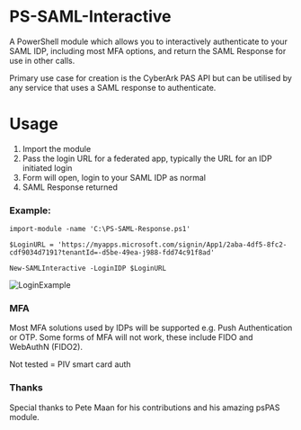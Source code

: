 # PS-SAML-Interactive

A PowerShell module which allows you to interactively authenticate to your SAML IDP, including most MFA options, and return the SAML Response for use in other calls.

Primary use case for creation is the CyberArk PAS API but can be utilised by any service that uses a SAML response to authenticate.

# Usage

1. Import the module
2. Pass the login URL for a federated app, typically the URL for an IDP initiated login
3. Form will open, login to your SAML IDP as normal
4. SAML Response returned


### Example: ###

```
import-module -name 'C:\PS-SAML-Response.ps1'

$LoginURL = 'https://myapps.microsoft.com/signin/App1/2aba-4df5-8fc2-cdf9034d7191?tenantId=-d5be-49ea-j988-fdd74c91f8ad'

New-SAMLInteractive -LoginIDP $LoginURL
```

![LoginExample](https://user-images.githubusercontent.com/17259178/124187208-64340a80-dab5-11eb-884b-ef581cf1007c.gif)


### MFA ###
Most MFA solutions used by IDPs will be supported e.g. Push Authentication or OTP.
Some forms of MFA will not work, these include FIDO and WebAuthN (FIDO2).

Not tested = PIV smart card auth

### Thanks ###
Special thanks to Pete Maan for his contributions and his amazing psPAS module. 
